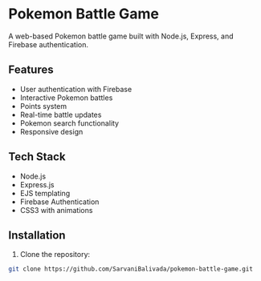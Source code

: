 # Pokemon Battle Game

A web-based Pokemon battle game built with Node.js, Express, and Firebase authentication.

## Features
- User authentication with Firebase
- Interactive Pokemon battles
- Points system
- Real-time battle updates
- Pokemon search functionality
- Responsive design

## Tech Stack
- Node.js
- Express.js
- EJS templating
- Firebase Authentication
- CSS3 with animations

## Installation

1. Clone the repository:
```bash
git clone https://github.com/SarvaniBalivada/pokemon-battle-game.git